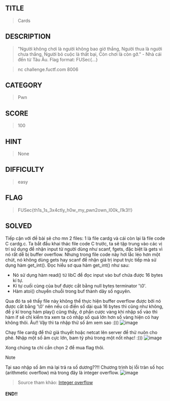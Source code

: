 ## TITLE
>Cards
## DESCRIPTION
> "Người không chơi là người không bao giờ thắng, Người thua là người chưa thắng, Người bỏ cuộc là thất bại, Còn chơi là còn gỡ." - Nhà cái đến từ Tâu Âu. Flag format: FUSec{...}

>nc challenge.fuctf.com 8006
## CATEGORY
>Pwn
## SCORE
>100
## HINT
>None
## DIFFICULTY
>easy
## FLAG
>FUSec{th1s_1s_3x4ctly_h0w_my_pwn2own_l00k_l1k3!!}
## SOLVED
Tiếp cận với đề bài sẽ cho mn 2 files: 1 là file cardg và cái còn lại là file code C cardg.c. Ta bắt đầu khai thác file code C trước, ta sẽ tập trung vào các vị trí sử dụng để nhận input từ người dùng như scanf, fgets, đặc biệt là gets vì nó rất dễ bị buffer overflow. Nhưng trong file code này hơi lắc léo hơn một chút, nó không dùng gets hay scanf để nhận giá trị input trực tiếp mà sử dụng hàm get_int(). Đọc hiểu sơ qua hàm get_int() như sau:
- Nó sử dụng hàm read() từ libC để đọc input vào buf chứa được 16 bytes kí tự.
- Kí tự cuối cùng của buf được cắt bằng null bytes terminator '\0'.
- Hàm atoi() chuyển chuỗi trong buf thành dãy số nguyên.

Qua đó ta sẽ thấy file này không thể thực hiện buffer overflow được bởi nó được cắt bằng '\0' nên nếu có điền số dài quá 16 bytes thì cũng như không, để ý kĩ trong hàm play() cũng thấy, ở phần cược vàng khi nhập số vào thì hàm if sẽ chỉ kiểm tra xem ta có nhập số quá lớn hơn số vàng hiện có hay không thôi. Âu!! Vậy thì ta nhập thử số âm xem sao :)))
![image](https://github.com/uS3rR00t05/2024/assets/165979681/e82332a9-e506-4f9f-9d29-2efcf384bf8e)

Chạy file cardg để thử giả thuyết hoặc netcat lên server để thử nuôn cho phẻ. Nhập một số âm cực lớn, bam tỷ phú trong một nốt nhạc! :)))
![image](https://github.com/uS3rR00t05/2024/assets/165979681/6d0556fa-5753-467d-90e3-9c3a7b99e099)

Xong chúng ta chỉ cần chọn 2 để mua flag thôi.

>[!NOTE]
>Tại sao nhập số âm mà lại trả ra số dương??!! Chương trình bị lỗi tràn số học (arithmetic overflow) mà trong đây là integer overflow.
>![image](https://github.com/uS3rR00t05/2024/assets/165979681/d5b9cd57-a836-4c6c-b82d-43abfa4179e3)

>Source tham khảo: [Integer overflow](https://www.youtube.com/watch?v=Dbbh_lrbgAU)
#### END!!
